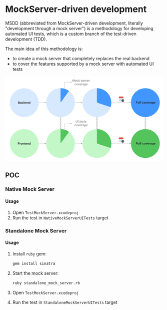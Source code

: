# MockServer-driven development

MSDD (abbreviated from MockServer-driven development, literally "development through a mock server") is a methodology for developing automated UI tests, which is a custom branch of the test-driven development (TDD).

The main idea of this methodology is:

- to create a mock server that completely replaces the real backend
- to cover the features supported by a mock server with automated UI tests

![Diagram](/diagram.png)

## POC

### Native Mock Server

#### Usage

1. Open `TestMockServer.xcodeproj`
2. Run the test in `NativeMockServerUITests` target

### Standalone Mock Server

#### Usage

1. Install `ruby` gem:

    ```bash
    gem install sinatra
    ```

2. Start the mock server:

    ```bash
    ruby standalone_mock_server.rb
    ```

3. Open `TestMockServer.xcodeproj`
4. Run the test in `StandaloneMockServerUITests` target
